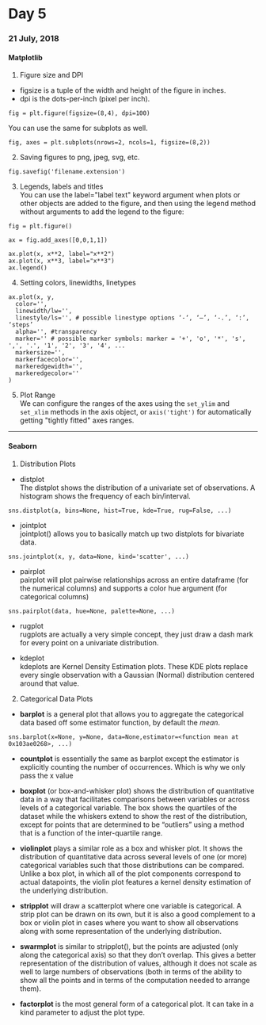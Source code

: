 # Day 5
### 21 July, 2018

#### Matplotlib
1. Figure size and DPI  
  * figsize is a tuple of the width and height of the figure in inches.  
  * dpi is the dots-per-inch (pixel per inch).  
  ```
  fig = plt.figure(figsize=(8,4), dpi=100)
  ```

  You can use the same for subplots as well.
  ```
  fig, axes = plt.subplots(nrows=2, ncols=1, figsize=(8,2))
  ```

2. Saving figures to png, jpeg, svg, etc.  
  ```
  fig.savefig('filename.extension')
  ```

3. Legends, labels and titles  
  You can use the label="label text" keyword argument when plots or other objects are added to the figure, and then using the legend method without arguments to add the legend to the figure:
  ```
  fig = plt.figure()

  ax = fig.add_axes([0,0,1,1])

  ax.plot(x, x**2, label="x**2")
  ax.plot(x, x**3, label="x**3")
  ax.legend()
  ```

4. Setting colors, linewidths, linetypes  
  ```
  ax.plot(x, y,
    color='',
    linewidth/lw='',
    linestyle/ls='', # possible linestype options ‘-‘, ‘–’, ‘-.’, ‘:’, ‘steps’
    alpha='', #transparency
    marker='' # possible marker symbols: marker = '+', 'o', '*', 's', ',', '.', '1', '2', '3', '4', ...
    markersize='',
    markerfacecolor='',
    markeredgewidth='',
    markeredgecolor=''
  )
  ```

5. Plot Range  
  We can configure the ranges of the axes using the ```set_ylim``` and ```set_xlim``` methods in the axis object, or ```axis('tight')``` for automatically getting "tightly fitted" axes ranges.

---

#### Seaborn
1. Distribution Plots
  * distplot  
  The distplot shows the distribution of a univariate set of observations. A histogram shows the frequency of each bin/interval.
  ```
  sns.distplot(a, bins=None, hist=True, kde=True, rug=False, ...)
  ```

  * jointplot  
  jointplot() allows you to basically match up two distplots for bivariate data.
  ```
  sns.jointplot(x, y, data=None, kind='scatter', ...)
  ```

  * pairplot  
  pairplot will plot pairwise relationships across an entire dataframe (for the numerical columns) and supports a color hue argument (for categorical columns)
  ```
  sns.pairplot(data, hue=None, palette=None, ...)
  ```

  * rugplot  
  rugplots are actually a very simple concept, they just draw a dash mark for every point on a univariate distribution.

  * kdeplot  
  kdeplots are Kernel Density Estimation plots. These KDE plots replace every single observation with a Gaussian (Normal) distribution centered around that value.

2. Categorical Data Plots
  * __barplot__ is a general plot that allows you to aggregate the categorical data based off some estimator function, by default the *mean*.  
  ```
  sns.barplot(x=None, y=None, data=None,estimator=<function mean at 0x103ae0268>, ...)
  ```
  * __countplot__ is essentially the same as barplot except the estimator is explicitly counting the number of occurrences. Which is why we only pass the x value

  * __boxplot__ (or box-and-whisker plot) shows the distribution of quantitative data in a way that facilitates comparisons between variables or across levels of a categorical variable. The box shows the quartiles of the dataset while the whiskers extend to show the rest of the distribution, except for points that are determined to be “outliers” using a method that is a function of the inter-quartile range.

  * __violinplot__ plays a similar role as a box and whisker plot. It shows the distribution of quantitative data across several levels of one (or more) categorical variables such that those distributions can be compared. Unlike a box plot, in which all of the plot components correspond to actual datapoints, the violin plot features a kernel density estimation of the underlying distribution.

  * __stripplot__ will draw a scatterplot where one variable is categorical. A strip plot can be drawn on its own, but it is also a good complement to a box or violin plot in cases where you want to show all observations along with some representation of the underlying distribution.

  * __swarmplot__ is similar to stripplot(), but the points are adjusted (only along the categorical axis) so that they don’t overlap. This gives a better representation of the distribution of values, although it does not scale as well to large numbers of observations (both in terms of the ability to show all the points and in terms of the computation needed to arrange them).

  * __factorplot__ is the most general form of a categorical plot. It can take in a kind parameter to adjust the plot type.